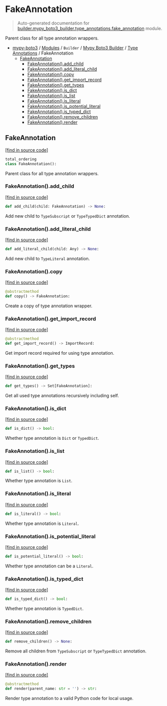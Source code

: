 # FakeAnnotation

> Auto-generated documentation for [builder.mypy_boto3_builder.type_annotations.fake_annotation](https://github.com/vemel/mypy_boto3/blob/master/builder/mypy_boto3_builder/type_annotations/fake_annotation.py) module.

Parent class for all type annotation wrappers.

- [mypy-boto3](../../../README.md#mypy_boto3) / [Modules](../../../MODULES.md#mypy-boto3-modules) / `Builder` / [Mypy Boto3 Builder](../index.md#mypy-boto3-builder) / [Type Annotations](index.md#type-annotations) / FakeAnnotation
    - [FakeAnnotation](#fakeannotation)
        - [FakeAnnotation().add_child](#fakeannotationadd_child)
        - [FakeAnnotation().add_literal_child](#fakeannotationadd_literal_child)
        - [FakeAnnotation().copy](#fakeannotationcopy)
        - [FakeAnnotation().get_import_record](#fakeannotationget_import_record)
        - [FakeAnnotation().get_types](#fakeannotationget_types)
        - [FakeAnnotation().is_dict](#fakeannotationis_dict)
        - [FakeAnnotation().is_list](#fakeannotationis_list)
        - [FakeAnnotation().is_literal](#fakeannotationis_literal)
        - [FakeAnnotation().is_potential_literal](#fakeannotationis_potential_literal)
        - [FakeAnnotation().is_typed_dict](#fakeannotationis_typed_dict)
        - [FakeAnnotation().remove_children](#fakeannotationremove_children)
        - [FakeAnnotation().render](#fakeannotationrender)

## FakeAnnotation

[[find in source code]](https://github.com/vemel/mypy_boto3/blob/master/builder/mypy_boto3_builder/type_annotations/fake_annotation.py#L13)

```python
total_ordering
class FakeAnnotation():
```

Parent class for all type annotation wrappers.

### FakeAnnotation().add_child

[[find in source code]](https://github.com/vemel/mypy_boto3/blob/master/builder/mypy_boto3_builder/type_annotations/fake_annotation.py#L63)

```python
def add_child(child: FakeAnnotation) -> None:
```

Add new child to `TypeSubscript` or `TypeTypedDict` annotation.

### FakeAnnotation().add_literal_child

[[find in source code]](https://github.com/vemel/mypy_boto3/blob/master/builder/mypy_boto3_builder/type_annotations/fake_annotation.py#L68)

```python
def add_literal_child(child: Any) -> None:
```

Add new child to `TypeLiteral` annotation.

### FakeAnnotation().copy

[[find in source code]](https://github.com/vemel/mypy_boto3/blob/master/builder/mypy_boto3_builder/type_annotations/fake_annotation.py#L103)

```python
@abstractmethod
def copy() -> FakeAnnotation:
```

Create a copy of type annotation wrapper.

### FakeAnnotation().get_import_record

[[find in source code]](https://github.com/vemel/mypy_boto3/blob/master/builder/mypy_boto3_builder/type_annotations/fake_annotation.py#L46)

```python
@abstractmethod
def get_import_record() -> ImportRecord:
```

Get import record required for using type annotation.

### FakeAnnotation().get_types

[[find in source code]](https://github.com/vemel/mypy_boto3/blob/master/builder/mypy_boto3_builder/type_annotations/fake_annotation.py#L52)

```python
def get_types() -> Set[FakeAnnotation]:
```

Get all used type annotations recursively including self.

### FakeAnnotation().is_dict

[[find in source code]](https://github.com/vemel/mypy_boto3/blob/master/builder/mypy_boto3_builder/type_annotations/fake_annotation.py#L73)

```python
def is_dict() -> bool:
```

Whether type annotation is `Dict` or `TypedDict`.

### FakeAnnotation().is_list

[[find in source code]](https://github.com/vemel/mypy_boto3/blob/master/builder/mypy_boto3_builder/type_annotations/fake_annotation.py#L85)

```python
def is_list() -> bool:
```

Whether type annotation is `List`.

### FakeAnnotation().is_literal

[[find in source code]](https://github.com/vemel/mypy_boto3/blob/master/builder/mypy_boto3_builder/type_annotations/fake_annotation.py#L91)

```python
def is_literal() -> bool:
```

Whether type annotation is `Literal`.

### FakeAnnotation().is_potential_literal

[[find in source code]](https://github.com/vemel/mypy_boto3/blob/master/builder/mypy_boto3_builder/type_annotations/fake_annotation.py#L97)

```python
def is_potential_literal() -> bool:
```

Whether type annotation can be a `Literal`.

### FakeAnnotation().is_typed_dict

[[find in source code]](https://github.com/vemel/mypy_boto3/blob/master/builder/mypy_boto3_builder/type_annotations/fake_annotation.py#L79)

```python
def is_typed_dict() -> bool:
```

Whether type annotation is `TypedDict`.

### FakeAnnotation().remove_children

[[find in source code]](https://github.com/vemel/mypy_boto3/blob/master/builder/mypy_boto3_builder/type_annotations/fake_annotation.py#L58)

```python
def remove_children() -> None:
```

Remove all children from `TypeSubscript` or `TypeTypedDict` annotation.

### FakeAnnotation().render

[[find in source code]](https://github.com/vemel/mypy_boto3/blob/master/builder/mypy_boto3_builder/type_annotations/fake_annotation.py#L40)

```python
@abstractmethod
def render(parent_name: str = '') -> str:
```

Render type annotation to a valid Python code for local usage.
